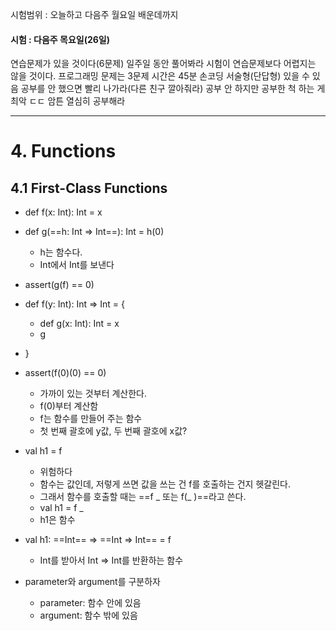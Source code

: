시험범위 : 오늘하고 다음주 월요일 배운데까지
#### 시험 : 다음주 목요일(26일)

연습문제가 있을 것이다(6문제)
일주일 동안 풀어봐라
시험이 연습문제보다 어렵지는 않을 것이다.
프로그래밍 문제는 3문제 시간은 45분 손코딩
서술형(단답형) 있을 수 있음
공부를 안 했으면 빨리 나가라(다른 친구 깔아줘라)
공부 안 하지만 공부한 척 하는 게 최악 ㄷㄷ
암튼 열심히 공부해라

---
# 4. Functions
## 4.1 First-Class Functions
- def f(x: Int): Int = x
- def g(==h: Int => Int==): Int = h(0)
	- h는 함수다.
	- Int에서 Int를 보낸다
- assert(g(f) == 0)

- def f(y: Int): Int => Int = {
	- def g(x: Int): Int = x
	- g
- }
- assert(f(0)(0) == 0)
	- 가까이 있는 것부터 계산한다.
	- f(0)부터 계산함
	- f는 함수를 만들어 주는 함수
	- 첫 번째 괄호에 y값, 두 번째 괄호에 x값?

- val h1 = f
	- 위험하다
	- 함수는 값인데, 저렇게 쓰면 값을 쓰는 건 f를 호출하는 건지 헷갈린다.
	- 그래서 함수를 호출할 때는 ==f _ 또는 f(_ )==라고 쓴다.
	- val h1 = f _
	- h1은 함수

- val h1: ==Int== => ==Int => Int== = f
	- Int를 받아서 Int => Int를 반환하는 함수

- parameter와 argument를 구분하자
	- parameter: 함수 안에 있음 
	- argument: 함수 밖에 있음 